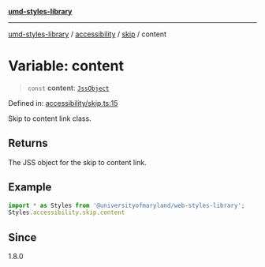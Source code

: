 [**umd-styles-library**](../../../../README.md)

***

[umd-styles-library](../../../../modules.md) / [accessibility](../../../README.md) / [skip](../README.md) / content

# Variable: content

> `const` **content**: [`JssObject`](../../../../utilities/namespaces/transform/type-aliases/JssObject.md)

Defined in: [accessibility/skip.ts:15](https://github.com/UMD-Digital/design-system/blob/8c958a0419ab79ba8bcba0aabd12f79a69ac5834/packages/styles/source/accessibility/skip.ts#L15)

Skip to content link class.

## Returns

The JSS object for the skip to content link.

## Example

```typescript
import * as Styles from '@universityofmaryland/web-styles-library';
Styles.accessibility.skip.content
```

## Since

1.8.0
